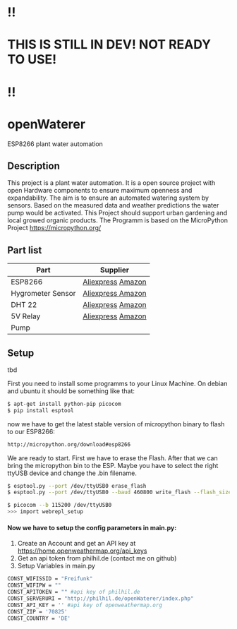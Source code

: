 # !!
# THIS IS STILL IN DEV! NOT READY TO USE!
# !!


# openWaterer
ESP8266 plant water automation

## Description
This project is a plant water automation. It is a open source project with open Hardware components to ensure maximum openness and expandability. 
The aim is to ensure an automated watering system by sensors. Based on the measured data and weather predictions the water pump would be activated. This Project should support urban gardening and local growed organic products.
The Programm is based on the MicroPython Project https://micropython.org/


## Part list

| Part | Supplier
| ------ | ------ |
| ESP8266 |[Aliexpress](https://de.aliexpress.com/item/D1-mini-Mini-NodeMcu-4M-bytes-Lua-WIFI-Internet-of-Things-development-board-based-ESP8266-by/32662942091.html) [Amazon](https://www.amazon.de/dp/B01ELFAF1S/ref=cm_sw_em_r_mt_dp_3qn9ybM4RJ55X)|
| Hygrometer Sensor | [Aliexpress ](https://de.aliexpress.com/item/Smart-Electronics-Soil-Moisture-Hygrometer-Detection-Humidity-Sensor-Module-For-arduino-Development-Board-DIY-Robot-Smart/32328189936.html?) [Amazon](https://www.amazon.de/dp/B00ZR3B60I/ref=cm_sw_em_r_mt_dp_wsn9ybG37N97V) |
| DHT 22 | [Aliexpress](https://de.aliexpress.com/item/DHT22-AM2302-Digital-Temperature-And-Humidity-Sensor-Module-Replace-SHT11-SHT15/1859157389.html) [Amazon](https://www.amazon.de/dp/B06XF4TNT9/ref=cm_sw_em_r_mt_dp_4sn9ybG0256WJ) |
| 5V Relay | [Aliexpress](https://de.aliexpress.com/item/Free-Shipping-1PCS-5V-low-level-trigger-One-1-Channel-Relay-Module-interface-Board-Shield-For/32480128984.html) [Amazon](https://www.amazon.de/dp/B01CQ10YXI/ref=cm_sw_em_r_mt_dp_Ftn9ybW2B3HHT) |
| Pump | []() |


## Setup
tbd

First you need to install some programms to your Linux Machine. On debian and ubuntu it should be something like that:

```sh
$ apt-get install python-pip picocom
$ pip install esptool
```

now we have to get the latest stable version of micropython binary to flash to our ESP8266:
```sh
http://micropython.org/download#esp8266
```

We are ready to start. First we have to erase the Flash. After that we can bring the micropython bin to the ESP. 
Maybe you have to select the right ttyUSB device and change the .bin filename.

```sh
$ esptool.py --port /dev/ttyUSB0 erase_flash
$ esptool.py --port /dev/ttyUSB0 --baud 460800 write_flash --flash_size=detect 0 esp8266-20170108-v1.8.7.bin
```

```sh
$ picocom --b 115200 /dev/ttyUSB0
>>> import webrepl_setup
```
#### Now we have to setup the config parameters in main.py:
1. Create an Account and get an API key at https://home.openweathermap.org/api_keys
2. Get an api token from philhil.de (contact me on github)
3. Setup Variables in main.py 
```sh
CONST_WIFISSID = "Freifunk"
CONST_WIFIPW = ""
CONST_APITOKEN = "" #api key of philhil.de
CONST_SERVERURI = "http://philhil.de/openWaterer/index.php"
CONST_API_KEY = '' #api key of openweathermap.org
CONST_ZIP = '70825'
CONST_COUNTRY = 'DE'
```
